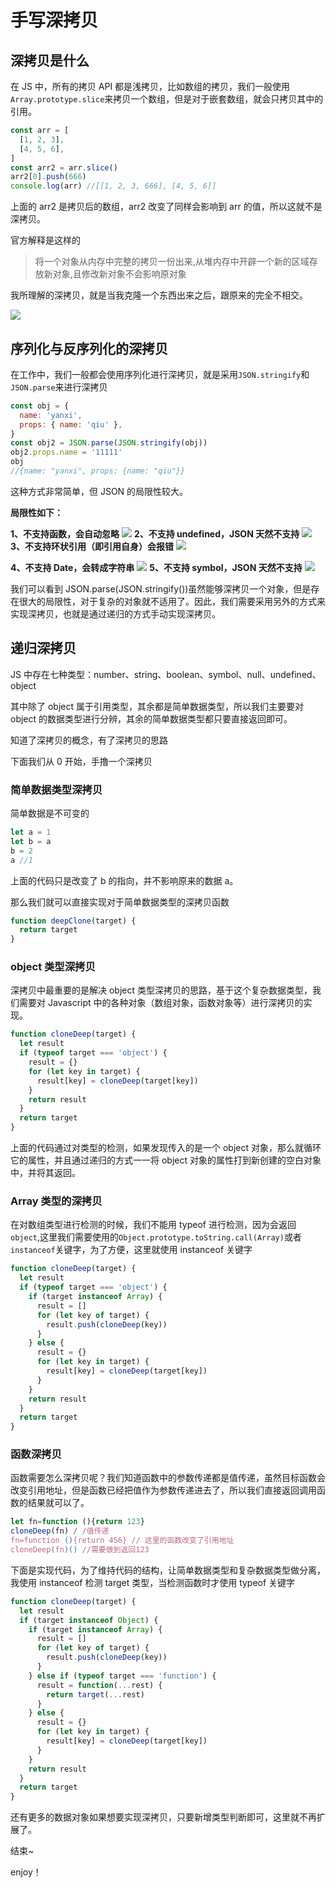 # 手写深拷贝

## 深拷贝是什么

在 JS 中，所有的拷贝 API 都是浅拷贝，比如数组的拷贝，我们一般使用`Array.prototype.slice`来拷贝一个数组，但是对于嵌套数组，就会只拷贝其中的引用。

```js
const arr = [
  [1, 2, 3],
  [4, 5, 6],
]
const arr2 = arr.slice()
arr2[0].push(666)
console.log(arr) //[[1, 2, 3, 666], [4, 5, 6]]
```

上面的 arr2 是拷贝后的数组，arr2 改变了同样会影响到 arr 的值，所以这就不是深拷贝。

官方解释是这样的

> 将一个对象从内存中完整的拷贝一份出来,从堆内存中开辟一个新的区域存放新对象,且修改新对象不会影响原对象

我所理解的深拷贝，就是当我克隆一个东西出来之后，跟原来的完全不相交。

![](https://raw.githubusercontent.com/18888628835/image-cloud/main/assets202307111329240.png)

## 序列化与反序列化的深拷贝

在工作中，我们一般都会使用序列化进行深拷贝，就是采用`JSON.stringify`和`JSON.parse`来进行深拷贝

```js
const obj = {
  name: 'yanxi',
  props: { name: 'qiu' },
}
const obj2 = JSON.parse(JSON.stringify(obj))
obj2.props.name = '11111'
obj
//{name: "yanxi", props: {name: "qiu"}}
```

这种方式非常简单，但 JSON 的局限性较大。

**局限性如下：**

**1、不支持函数，会自动忽略**
![](https://raw.githubusercontent.com/18888628835/image-cloud/main/assets202307111329842.png)
**2、不支持 undefined，JSON 天然不支持**
![](https://raw.githubusercontent.com/18888628835/image-cloud/main/assets202307111329229.png)
**3、不支持环状引用（即引用自身）会报错**
![](https://raw.githubusercontent.com/18888628835/image-cloud/main/assets202307111330593.png)

**4、不支持 Date，会转成字符串**
![](https://raw.githubusercontent.com/18888628835/image-cloud/main/assets202307111330616.png)
**5、不支持 symbol，JSON 天然不支持**
![](https://raw.githubusercontent.com/18888628835/image-cloud/main/assets202307111330864.png)

我们可以看到 JSON.parse(JSON.stringify())虽然能够深拷贝一个对象，但是存在很大的局限性，对于复杂的对象就不适用了。因此，我们需要采用另外的方式来实现深拷贝，也就是通过递归的方式手动实现深拷贝。

## 递归深拷贝

JS 中存在七种类型：number、string、boolean、symbol、null、undefined、object

其中除了 object 属于引用类型，其余都是简单数据类型，所以我们主要要对 object 的数据类型进行分辨，其余的简单数据类型都只要直接返回即可。

知道了深拷贝的概念，有了深拷贝的思路

下面我们从 0 开始，手撸一个深拷贝

### 简单数据类型深拷贝

简单数据是不可变的

```js
let a = 1
let b = a
b = 2
a //1
```

上面的代码只是改变了 b 的指向，并不影响原来的数据 a。

那么我们就可以直接实现对于简单数据类型的深拷贝函数

```js
function deepClone(target) {
  return target
}
```

### object 类型深拷贝

深拷贝中最重要的是解决 object 类型深拷贝的思路，基于这个复杂数据类型，我们需要对 Javascript 中的各种对象（数组对象，函数对象等）进行深拷贝的实现。

```JavaScript
function cloneDeep(target) {
  let result
  if (typeof target === 'object') {
    result = {}
    for (let key in target) {
      result[key] = cloneDeep(target[key])
    }
    return result
  }
  return target
}
```

上面的代码通过对类型的检测，如果发现传入的是一个 object 对象，那么就循环它的属性，并且通过递归的方式一一将 object 对象的属性打到新创建的空白对象中，并将其返回。

### Array 类型的深拷贝

在对数组类型进行检测的时候，我们不能用 typeof 进行检测，因为会返回 `object`,这里我们需要使用的`Object.prototype.toString.call(Array)`或者`instanceof`关键字，为了方便，这里就使用 instanceof 关键字

```JavaScript
function cloneDeep(target) {
  let result
  if (typeof target === 'object') {
    if (target instanceof Array) {
      result = []
      for (let key of target) {
        result.push(cloneDeep(key))
      }
    } else {
      result = {}
      for (let key in target) {
        result[key] = cloneDeep(target[key])
      }
    }
    return result
  }
  return target
}
```

### 函数深拷贝

函数需要怎么深拷贝呢？我们知道函数中的参数传递都是值传递，虽然目标函数会改变引用地址，但是函数已经把值作为参数传递进去了，所以我们直接返回调用函数的结果就可以了。

```JavaScript
let fn=function (){return 123}
cloneDeep(fn) / /值传递
fn=function (){return 456} // 这里的函数改变了引用地址
cloneDeep(fn)() //需要做到返回123
```

下面是实现代码，为了维持代码的结构，让简单数据类型和复杂数据类型做分离，我使用 instanceof 检测 target 类型，当检测函数时才使用 typeof 关键字

```JavaScript
function cloneDeep(target) {
  let result
  if (target instanceof Object) {
    if (target instanceof Array) {
      result = []
      for (let key of target) {
        result.push(cloneDeep(key))
      }
    } else if (typeof target === 'function') {
      result = function(...rest) {
        return target(...rest)
      }
    } else {
      result = {}
      for (let key in target) {
        result[key] = cloneDeep(target[key])
      }
    }
    return result
  }
  return target
}
```

还有更多的数据对象如果想要实现深拷贝，只要新增类型判断即可，这里就不再扩展了。

结束~

enjoy！
